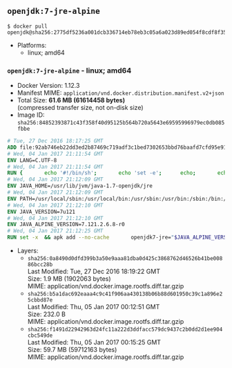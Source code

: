 ## `openjdk:7-jre-alpine`

```console
$ docker pull openjdk@sha256:2775df5236a001dcb336714eb78eb3c05a6a023d89ed054f8cdf8f356045d8d3
```

-	Platforms:
	-	linux; amd64

### `openjdk:7-jre-alpine` - linux; amd64

-	Docker Version: 1.12.3
-	Manifest MIME: `application/vnd.docker.distribution.manifest.v2+json`
-	Total Size: **61.6 MB (61614458 bytes)**  
	(compressed transfer size, not on-disk size)
-	Image ID: `sha256:84852393871c43f358f40d95125b564b720a5643e69595996979ec0db085fbbe`

```dockerfile
# Tue, 27 Dec 2016 18:17:25 GMT
ADD file:92ab746eb22dd3ed2b87469c719adf3c1bed7302653bbd76baafd7cfd95e911e in / 
# Wed, 04 Jan 2017 21:11:54 GMT
ENV LANG=C.UTF-8
# Wed, 04 Jan 2017 21:11:54 GMT
RUN { 		echo '#!/bin/sh'; 		echo 'set -e'; 		echo; 		echo 'dirname "$(dirname "$(readlink -f "$(which javac || which java)")")"'; 	} > /usr/local/bin/docker-java-home 	&& chmod +x /usr/local/bin/docker-java-home
# Wed, 04 Jan 2017 21:12:09 GMT
ENV JAVA_HOME=/usr/lib/jvm/java-1.7-openjdk/jre
# Wed, 04 Jan 2017 21:12:09 GMT
ENV PATH=/usr/local/sbin:/usr/local/bin:/usr/sbin:/usr/bin:/sbin:/bin:/usr/lib/jvm/java-1.7-openjdk/jre/bin:/usr/lib/jvm/java-1.7-openjdk/bin
# Wed, 04 Jan 2017 21:12:10 GMT
ENV JAVA_VERSION=7u121
# Wed, 04 Jan 2017 21:12:10 GMT
ENV JAVA_ALPINE_VERSION=7.121.2.6.8-r0
# Wed, 04 Jan 2017 21:12:25 GMT
RUN set -x 	&& apk add --no-cache 		openjdk7-jre="$JAVA_ALPINE_VERSION" 	&& [ "$JAVA_HOME" = "$(docker-java-home)" ]
```

-	Layers:
	-	`sha256:0a8490d0dfd399b3a50e9aaa81dba0d425c3868762d46526b41be00886bcc28b`  
		Last Modified: Tue, 27 Dec 2016 18:19:22 GMT  
		Size: 1.9 MB (1902063 bytes)  
		MIME: application/vnd.docker.image.rootfs.diff.tar.gzip
	-	`sha256:b5a1dac692eaaa4c9c41f906aa430138b06b88d601950c39c1a896e25cbbd87e`  
		Last Modified: Thu, 05 Jan 2017 00:12:51 GMT  
		Size: 232.0 B  
		MIME: application/vnd.docker.image.rootfs.diff.tar.gzip
	-	`sha256:f1491d22942963d24fc11a222d3ddfacc579dc9437c2b0dd2d1ee904cbc549de`  
		Last Modified: Thu, 05 Jan 2017 00:15:25 GMT  
		Size: 59.7 MB (59712163 bytes)  
		MIME: application/vnd.docker.image.rootfs.diff.tar.gzip
